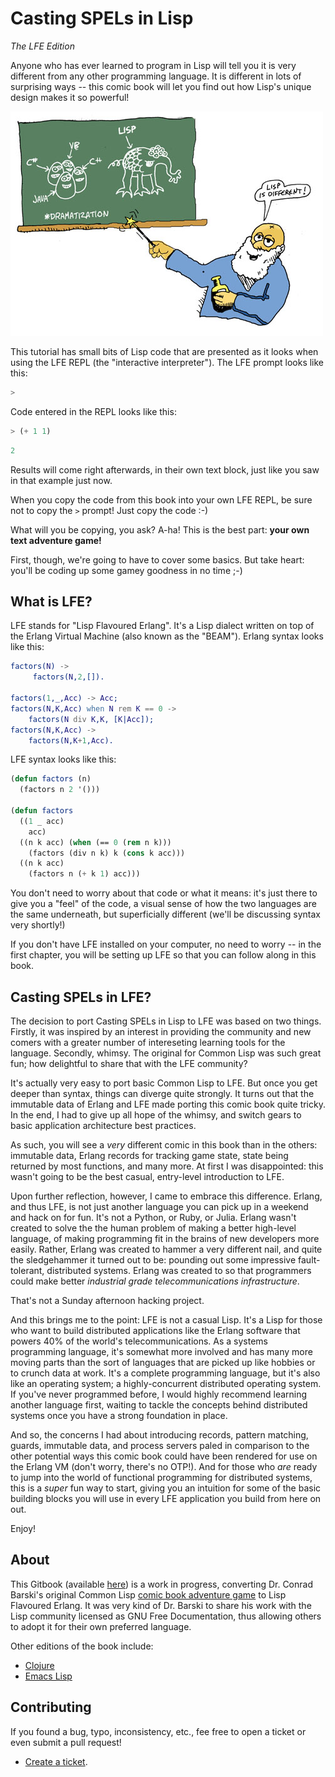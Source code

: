 # Casting SPELs in Lisp

*The LFE Edition*

Anyone who has ever learned to program in Lisp will tell you it is very different from any other programming language. It is different in lots of surprising ways -- this comic book will let you find out how Lisp's unique design makes it so powerful!

![](book/images/different.jpg)

This tutorial has small bits of Lisp code that are presented as it looks
when using the LFE REPL (the "interactive interpreter"). The LFE prompt looks
like this:

```lisp
>
```

Code entered in the REPL looks like this:

```lisp
> (+ 1 1)
```
```lisp
2
```

Results will come right afterwards, in their own text block, just like you saw in
that example just now.

When you copy the code from this book into your own LFE REPL, be sure
not to copy the ``>`` prompt! Just copy the code :-)

What will you be copying, you ask? A-ha! This is the best part: **your own text
adventure game!**

First, though, we're going to have to cover some basics. But take heart: you'll be coding up some gamey goodness in no time ;-)


## What is LFE?

LFE stands for "Lisp Flavoured Erlang". It's a Lisp dialect written on top of
the Erlang Virtual Machine (also known as the "BEAM"). Erlang syntax looks
like this:

```erlang
factors(N) ->
     factors(N,2,[]).

factors(1,_,Acc) -> Acc;
factors(N,K,Acc) when N rem K == 0 ->
    factors(N div K,K, [K|Acc]);
factors(N,K,Acc) ->
    factors(N,K+1,Acc).
```

LFE syntax looks like this:

```lisp
(defun factors (n)
  (factors n 2 '()))

(defun factors
  ((1 _ acc)
    acc)
  ((n k acc) (when (== 0 (rem n k)))
    (factors (div n k) k (cons k acc)))
  ((n k acc)
    (factors n (+ k 1) acc)))
```

You don't need to worry about that code or what it means: it's just there to
give you a "feel" of the code, a visual sense of how the two languages are
the same underneath, but superficially different (we'll be discussing syntax
very shortly!)

If you don't have LFE installed on your computer, no need to worry -- in the first chapter, you will be setting up LFE so that you can follow along
in this book.


## Casting SPELs in LFE?

The decision to port Casting SPELs in Lisp to LFE was based on two things. Firstly, it was inspired by an interest in providing the community and new comers with a greater number of intereseting learning tools for the language. Secondly, whimsy. The original for Common Lisp was such great fun; how delightful to share that with the LFE community?

It's actually very easy to port basic Common Lisp to LFE. But once you get deeper than syntax, things can diverge quite strongly. It turns out that the immutable data of Erlang and LFE made porting this comic book quite tricky. In the end, I had to give up all hope of the whimsy, and switch gears to basic application architecture best practices.

As such, you will see a *very* different comic in this book than in the others: immutable data, Erlang records for tracking game state, state being returned by most functions, and many more. At first I was disappointed: this wasn't going to be the best casual, entry-level introduction to LFE.

Upon further reflection, however, I came to embrace this difference. Erlang, and thus LFE, is not just another language you can pick up in a weekend and hack on for fun. It's not a Python, or Ruby, or Julia. Erlang wasn't created to solve the the human problem of making a better high-level language, of making programming fit in the brains of new developers more easily. Rather, Erlang was created to hammer a very different nail, and quite the sledgehammer it turned out to be: pounding out some impressive fault-tolerant, distributed systems. Erlang was created to so that programmers could make better *industrial grade telecommunications infrastructure*.

That's not a Sunday afternoon hacking project.

And this brings me to the point: LFE is not a casual Lisp. It's a Lisp for those who want to build distributed applications like the Erlang software that powers 40% of the world's telecommunications. As a systems programming language, it's somewhat more involved and has many more moving parts than the sort of languages that are picked up like hobbies or to crunch data at work. It's a complete programming language, but it's also like an operating system; a highly-concurrent distributed operating system. If you've never programmed before, I would highly recommend learning another language first, waiting to tackle the concepts behind distributed systems once you have a strong foundation in place.

And so, the concerns I had about introducing records, pattern matching, guards, immutable data, and process servers paled in comparison to the other potential ways this comic book could have been rendered for use on the Erlang VM (don't worry, there's no OTP!). And for those who *are* ready to jump into the world of functional programming for distributed systems, this is a *super* fun way to start, giving you an intuition for some of the basic building blocks you will use in every LFE application you build from here on out.

Enjoy!


## About

This Gitbook (available [here](http://lfe.gitbooks.io/casting-spels/))
is a work in progress, converting Dr. Conrad Barski's original Common Lisp
[comic book adventure game](http://www.lisperati.com/casting.html) to Lisp
Flavoured Erlang. It was very kind of Dr. Barski to share his work with the
Lisp community licensed as GNU Free Documentation, thus allowing others to
adopt it for their own preferred language.

Other editions of the book include:
 * [Clojure](http://www.lisperati.com/clojure-spels/casting.html)
 * [Emacs Lisp](http://www.lisperati.com/casting-spels-emacs/html/casting-spels-emacs-1.html)


## Contributing

If you found a bug, typo, inconsistency, etc., fee free to open a ticket or
even submit a pull request!

* [Create a ticket](https://github.com/lfe/sicp/issues/new).
